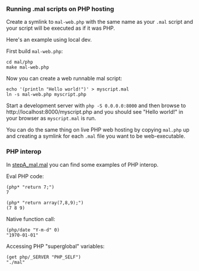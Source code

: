 ### Running .mal scripts on PHP hosting ###

Create a symlink to `mal-web.php` with the same name as your `.mal` script and your script will be executed as if it was PHP.

Here's an example using local dev.

First build `mal-web.php`:

	cd mal/php
	make mal-web.php

Now you can create a web runnable mal script:

	echo '(println "Hello world!")' > myscript.mal
	ln -s mal-web.php myscript.php

Start a development server with `php -S 0.0.0.0:8000` and then browse to http://localhost:8000/myscript.php and you should see "Hello world!" in your browser as `myscript.mal` is run.

You can do the same thing on live PHP web hosting by copying `mal.php` up and creating a symlink for each `.mal` file you want to be web-executable.

### PHP interop ###

In [stepA_mal.mal](./tests/stepA_mal.mal) you can find some examples of PHP interop.

Eval PHP code:

	(php* "return 7;")
	7
	
	(php* "return array(7,8,9);")
	(7 8 9)

Native function call:

	(php/date "Y-m-d" 0)
	"1970-01-01"

Accessing PHP "superglobal" variables:

	(get php/_SERVER "PHP_SELF")
	"./mal"

